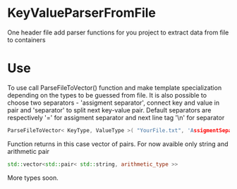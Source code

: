 # KeyValueParserFromFile
One header file add parser functions for you project to extract data from file to containers

# Use
To use call ParseFileToVector() function and make template specialization
depending on the types to be guessed from file. It is also possible to choose two separators - 
'assigment separator', connect key and value in pair and 'separator' to split next key-value pair.
Default separators are respectively '=' for assigment separator and next line tag '\n' for separator

```cpp
ParseFileToVector< KeyType, ValueType >( "YourFile.txt", 'AssigmentSeparator', 'Separator')
```

Function returns in this case vector of pairs. For now avaible only string and arithmetic pair
```cpp 
std::vector<std::pair< std::string, arithmetic_type >>
```

More types soon.
